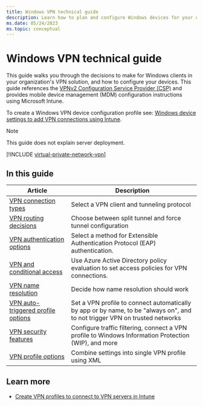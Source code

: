 ```yaml
---
title: Windows VPN technical guide
description: Learn how to plan and configure Windows devices for your organization's VPN solution.
ms.date: 05/24/2023
ms.topic: conceptual
---
```


# Windows VPN technical guide

This guide walks you through the decisions to make for Windows clients in your organization's VPN solution, and how to configure your devices. This guide references the [VPNv2 Configuration Service Provider (CSP)](/windows/client-management/mdm/vpnv2-csp) and provides mobile device management (MDM) configuration instructions using Microsoft Intune.

To create a Windows VPN device configuration profile see: [Windows device settings to add VPN connections using Intune](/mem/intune/configuration/vpn-settings-windows-10).

> [!NOTE]
> This guide does not explain server deployment.

[!INCLUDE [virtual-private-network-vpn](../../../../../includes/licensing/virtual-private-network-vpn.md)]

## In this guide

| Article | Description  |
| --- | --- |
| [VPN connection types](vpn-connection-type.md) | Select a VPN client and tunneling protocol |
| [VPN routing decisions](vpn-routing.md)  | Choose between split tunnel and force tunnel configuration |
| [VPN authentication options](vpn-authentication.md)  | Select a method for Extensible Authentication Protocol (EAP) authentication. |
| [VPN and conditional access](vpn-conditional-access.md)  | Use Azure Active Directory policy evaluation to set access policies for VPN connections. |
| [VPN name resolution](vpn-name-resolution.md)  | Decide how name resolution should work |
| [VPN auto-triggered profile options](vpn-auto-trigger-profile.md)  | Set a VPN profile to connect automatically by app or by name, to be "always on", and to not trigger VPN on trusted networks |
| [VPN security features](vpn-security-features.md)  | Configure traffic filtering, connect a VPN profile to Windows Information Protection (WIP), and more |
| [VPN profile options](vpn-profile-options.md)  | Combine settings into single VPN profile using XML |

## Learn more

- [Create VPN profiles to connect to VPN servers in Intune](/mem/intune/configuration/vpn-settings-configure)
